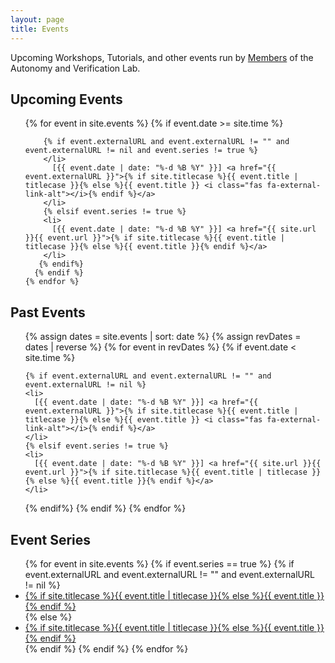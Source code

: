 ```yaml
---
layout: page
title: Events
---
```


Upcoming Workshops, Tutorials, and other events run by [Members](/members) of the Autonomy and Verification Lab.

<article class="row">

<section class="columns large-7" >
<h2>Upcoming Events</h2>
  <ul>
    {% for event in site.events  %}
      {% if event.date >= site.time %}

        {% if event.externalURL and event.externalURL != "" and event.externalURL != nil and event.series != true %}
        </li>
          [{{ event.date | date: "%-d %B %Y" }}] <a href="{{ event.externalURL }}">{% if site.titlecase %}{{ event.title | titlecase }}{% else %}{{ event.title }} <i class="fas fa-external-link-alt"></i>{% endif %}</a>
        </li>
        {% elsif event.series != true %}
        <li>
          [{{ event.date | date: "%-d %B %Y" }}] <a href="{{ site.url }}{{ event.url }}">{% if site.titlecase %}{{ event.title | titlecase }}{% else %}{{ event.title }}{% endif %}</a>
        </li>
       {% endif%}
      {% endif %}
    {% endfor %}
  </ul>

<h2>Past Events </h2>
<ul>
  {% assign dates = site.events | sort: date %}
  {% assign revDates = dates | reverse %}
  {% for event in revDates  %}
  {% if event.date < site.time %}

    {% if event.externalURL and event.externalURL != "" and event.externalURL != nil %}
    <li>
      [{{ event.date | date: "%-d %B %Y" }}] <a href="{{ event.externalURL }}">{% if site.titlecase %}{{ event.title | titlecase }}{% else %}{{ event.title }} <i class="fas fa-external-link-alt"></i>{% endif %}</a>
    </li>
    {% elsif event.series != true %}
    <li>
      [{{ event.date | date: "%-d %B %Y" }}] <a href="{{ site.url }}{{ event.url }}">{% if site.titlecase %}{{ event.title | titlecase }}{% else %}{{ event.title }}{% endif %}</a>
    </li>
   {% endif%}
  {% endif %}
  {% endfor %}
</ul>


</section>

<section class="columns large-3" >
<h2>Event Series</h2>
<ul>
  {% for event in site.events  %}
    {% if event.series == true %}
      {% if event.externalURL and event.externalURL != "" and event.externalURL != nil %}
      <li>
        <a href="{{ event.externalURL }}">{% if site.titlecase %}{{ event.title | titlecase }}{% else %}{{ event.title }} <i class="fas fa-external-link-alt"></i>{% endif %}</a>
      </li>
      {% else %}
      <li>
         <a href="{{ site.url }}{{ event.url }}">{% if site.titlecase %}{{ event.title | titlecase }}{% else %}{{ event.title }}{% endif %}</a>
      </li>
      {% endif %}
    {% endif %}
  {% endfor %}
</ul>
</section>

</article>
